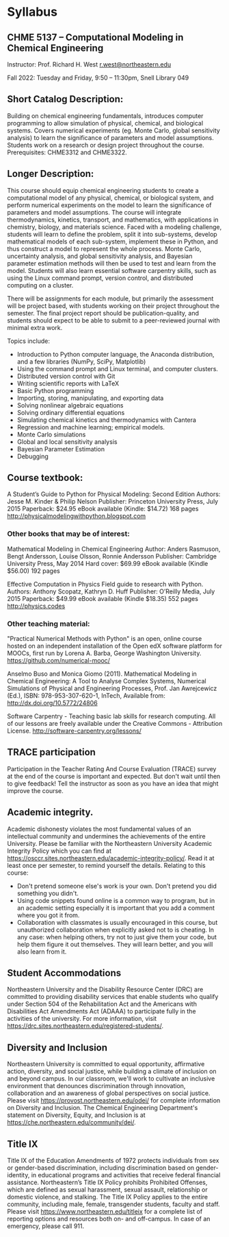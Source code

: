 # Syllabus
## CHME 5137 – Computational Modeling in Chemical Engineering
Instructor: 	Prof. Richard H. West   r.west@northeastern.edu

Fall 2022: 	Tuesday and Friday, 9:50 – 11:30pm,  Snell Library 049

## Short Catalog Description:
Building on chemical engineering fundamentals, introduces computer programming to allow simulation of physical, chemical, and biological systems. Covers numerical experiments (eg. Monte Carlo, global sensitivity analysis) to learn the significance of parameters and model assumptions. Students work on a research or design project throughout the course.
Prerequisites: CHME3312 and CHME3322.

## Longer Description:
This course should equip chemical engineering students to create a computational model of any physical, chemical, or biological system, and perform numerical experiments on the model to learn the significance of parameters and model assumptions.  The course will integrate thermodynamics, kinetics, transport, and mathematics, with applications in chemistry, biology, and materials science. Faced with a modeling challenge, students will learn to define the problem, split it into sub-systems, develop mathematical models of each sub-system, implement these in Python, and thus construct a model to represent the whole process. Monte Carlo, uncertainty analysis, and global sensitivity analysis, and Bayesian parameter estimation methods will then be used to test and learn from the model. Students will also learn essential software carpentry skills, such as using the Linux command prompt, version control, and distributed computing on a cluster.

There will be assignments for each module, but primarily the assessment will be project based, with students working on their project throughout the semester. The final project report should be publication-quality, and students should expect to be able to submit to a peer-reviewed journal with minimal extra work.

Topics include:
*	Introduction to Python computer language, the Anaconda distribution, and a few libraries (NumPy, SciPy, Matplotlib)
*	Using the command prompt and Linux terminal, and computer clusters.
*	Distributed version control with Git
*	Writing scientific reports with LaTeX
*	Basic Python programming
*	Importing, storing, manipulating, and exporting data
*	Solving nonlinear algebraic equations
*	Solving ordinary differential equations
*	Simulating chemical kinetics and thermodynamics with Cantera
*	Regression and machine learning; empirical models.
*	Monte Carlo simulations
*	Global and local sensitivity analysis 
*	Bayesian Parameter Estimation
*	Debugging

## Course textbook:
A Student’s Guide to Python for Physical Modeling: Second Edition
Authors: Jesse M. Kinder & Philip Nelson
Publisher: Princeton University Press, July 2015
Paperback: $24.95
eBook available (Kindle: $14.72)
168 pages
http://physicalmodelingwithpython.blogspot.com

### Other books that may be of interest:
Mathematical Modeling in Chemical Engineering
Author: Anders Rasmuson, Bengt Andersson, Louise Olsson, Ronnie Andersson
Publisher: Cambridge University Press, May 2014
Hard cover: $69.99
eBook available (Kindle $56.00)
192 pages

Effective Computation in Physics
Field guide to research with Python.
Authors: Anthony Scopatz, Kathryn D. Huff
Publisher: O’Reilly Media, July 2015
Paperback: $49.99
eBook available (Kindle $18.35)
552 pages
http://physics.codes

### Other teaching material:

"Practical Numerical Methods with Python" is an open, online course hosted on an independent installation of the Open edX software platform for MOOCs, first run by Lorena A. Barba, George Washington University. https://github.com/numerical-mooc/

Anselmo Buso and Monica Giomo (2011). Mathematical Modeling in Chemical Engineering: A Tool to Analyse Complex Systems, Numerical Simulations of Physical and Engineering Processes, Prof. Jan Awrejcewicz (Ed.), ISBN: 978-953-307-620-1, InTech, Available from: http://dx.doi.org/10.5772/24806

Software Carpentry - Teaching basic lab skills for research computing.
All of our lessons are freely available under the Creative Commons - Attribution License.
http://software-carpentry.org/lessons/

## TRACE participation
Participation in the Teacher Rating And Course Evaluation (TRACE) survey at the end of the course is important and expected.
But don't wait until then to give feedback! Tell the instructor as soon as you have an idea that might improve the course.

## Academic integrity.
Academic dishonesty violates the most fundamental values of an intellectual community and undermines the achievements of the entire University.
Please be familiar with the Northeastern University Academic Integrity Policy which you can find at  https://osccr.sites.northeastern.edu/academic-integrity-policy/.
Read it at least once per semester, to remind yourself the details.
Relating to this course:
* Don't pretend someone else's work is your own. Don't pretend you did something you didn't.
* Using code snippets found online is a common way to program, but in an academic setting especially it is important that you add a comment where you got it from.
* Collaboration with classmates is usually encouraged in this course, but unauthorized collaboration when explicitly asked not to is cheating. In any case: when helping others, try not to just give them your code, but help them figure it out themselves. They will learn better, and you will also learn from it.

## Student Accommodations
Northeastern University and the Disability Resource Center (DRC) are committed to providing disability services that enable students who qualify under Section 504 of the Rehabilitation Act and the Americans with Disabilities Act Amendments Act (ADAAA) to participate fully in the activities of the university.
For more information, visit https://drc.sites.northeastern.edu/registered-students/.

## Diversity and Inclusion
Northeastern University is committed to equal opportunity, affirmative action, diversity, and social justice, while building a climate of inclusion on and beyond campus.  In our classroom, we'll work to cultivate an inclusive environment that denounces discrimination through innovation, collaboration and an awareness of global perspectives on social justice.
Please visit https://provost.northeastern.edu/odei/ for complete information on Diversity and Inclusion.
The Chemical Engineering Department's statement on Diversity, Equity, and Inclusion is at https://che.northeastern.edu/community/dei/. 

## Title IX
Title IX of the Education Amendments of 1972 protects individuals from sex or gender-based discrimination, including discrimination based on gender-identity, in educational programs and activities that receive federal financial assistance. Northeastern’s Title IX Policy prohibits Prohibited Offenses, which are defined as sexual harassment, sexual assault, relationship or domestic violence, and stalking. The Title IX Policy applies to the entire community, including male, female, transgender students, faculty and staff. Please visit https://www.northeastern.edu/titleix for a complete list of reporting options and resources both on- and off-campus.  In case of an emergency, please call 911.


